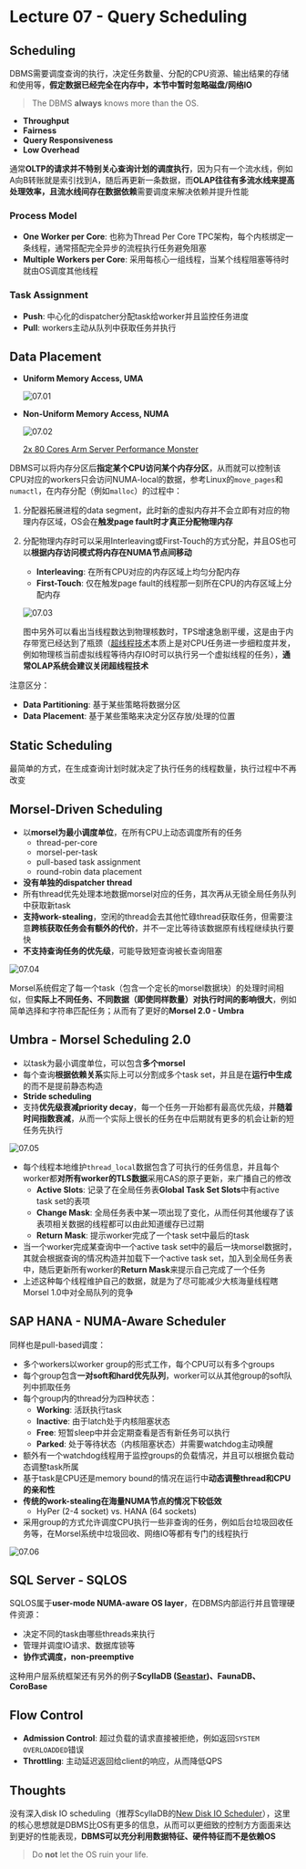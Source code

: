 # Lecture 07 - Query Scheduling

## Scheduling

DBMS需要调度查询的执行，决定任务数量、分配的CPU资源、输出结果的存储和使用等，**假定数据已经完全在内存中，本节中暂时忽略磁盘/网络IO**

> The DBMS **always** knows more than the OS.

- **Throughput**
- **Fairness**
- **Query Responsiveness**
- **Low Overhead**

通常**OLTP的请求并不特别关心查询计划的调度执行**，因为只有一个流水线，例如A向B转账就是索引找到A，随后再更新一条数据，而**OLAP往往有多流水线来提高处理效率，且流水线间存在数据依赖**需要调度来解决依赖并提升性能

### Process Model

- **One Worker per Core**: 也称为Thread Per Core TPC架构，每个内核绑定一条线程，通常搭配完全异步的流程执行任务避免阻塞
- **Multiple Workers per Core**: 采用每核心一组线程，当某个线程阻塞等待时就由OS调度其他线程

### Task Assignment

- **Push**: 中心化的dispatcher分配task给worker并且监控任务进度
- **Pull**: workers主动从队列中获取任务并执行

## Data Placement

- **Uniform Memory Access, UMA**

  ![07.01](images/07.01.png)

- **Non-Uniform Memory Access, NUMA**

  ![07.02](images/07.02.png)

  [2x 80 Cores Arm Server Performance Monster](https://www.anandtech.com/show/16315/the-ampere-altra-review/3)

DBMS可以将内存分区后**指定某个CPU访问某个内存分区**，从而就可以控制该CPU对应的workers只会访问NUMA-local的数据，参考Linux的`move_pages`和`numactl`，在内存分配（例如`malloc`）的过程中：

1. 分配器拓展进程的data segment，此时新的虚拟内存并不会立即有对应的物理内存区域，OS会在**触发page fault时才真正分配物理内存**
2. 分配物理内存时可以采用Interleaving或First-Touch的方式分配，并且OS也可以**根据内存访问模式将内存在NUMA节点间移动**
   - **Interleaving**: 在所有CPU对应的内存区域上均匀分配内存
   - **First-Touch**: 仅在触发page fault的线程那一刻所在CPU的内存区域上分配内存

   ![07.03](images/07.03.png)

   图中另外可以看出当线程数达到物理核数时，TPS增速急剧平缓，这是由于内存带宽已经达到了瓶颈（[超线程技术](https://en.wikipedia.org/wiki/Hyper-threading)本质上是对CPU任务进一步细粒度并发，例如物理核当前虚拟线程等待内存IO时可以执行另一个虚拟线程的任务），**通常OLAP系统会建议关闭超线程技术**

注意区分：

- **Data Partitioning**: 基于某些策略将数据分区
- **Data Placement**: 基于某些策略来决定分区存放/处理的位置

## Static Scheduling

最简单的方式，在生成查询计划时就决定了执行任务的线程数量，执行过程中不再改变

## Morsel-Driven Scheduling

- 以**morsel为最小调度单位**，在所有CPU上动态调度所有的任务
  - thread-per-core
  - morsel-per-task
  - pull-based task assignment
  - round-robin data placement
- **没有单独的dispatcher thread**
- 所有thread优先处理本地数据morsel对应的任务，其次再从无锁全局任务队列中获取新task
- **支持work-stealing**，空闲的thread会去其他忙碌thread获取任务，但需要注意**跨核获取任务会有额外的代价**，并不一定比等待该数据原有线程继续执行要快
- **不支持查询任务的优先级**，可能导致短查询被长查询阻塞

![07.04](images/07.04.gif)

Morsel系统假定了每一个task（包含一个定长的morsel数据块）的处理时间相似，但**实际上不同任务、不同数据（即使同样数量）对执行时间的影响很大**，例如简单选择和字符串匹配任务；从而有了更好的**Morsel 2.0 - Umbra**

## Umbra - Morsel Scheduling 2.0

- 以task为最小调度单位，可以包含**多个morsel**
- 每个查询**根据依赖关系**实际上可以分割成多个task set，并且是在**运行中生成**的而不是提前静态构造
- **Stride scheduling**
- 支持**优先级衰减priority decay**，每一个任务一开始都有最高优先级，并**随着时间指数衰减**，从而一个实际上很长的任务在中后期就有更多的机会让新的短任务先执行

![07.05](images/07.05.gif)

- 每个线程本地维护`thread_local`数据包含了可执行的任务信息，并且每个worker都**对所有worker的TLS数据**采用CAS的原子更新，来广播自己的修改
  - **Active Slots**: 记录了在全局任务表**Global Task Set Slots**中有active task set的表项
  - **Change Mask**: 全局任务表中某一项出现了变化，从而任何其他缓存了该表项相关数据的线程都可以由此知道缓存已过期
  - **Return Mask**: 提示worker完成了一个task set中最后的task
- 当一个worker完成某查询中一个active task set中的最后一块morsel数据时，其就会根据查询的情况构造并加载下一个active task set，加入到全局任务表中，随后更新所有worker的**Return Mask**来提示自己完成了一个任务
- 上述这种每个线程维护自己的数据，就是为了尽可能减少大核海量线程瞎Morsel 1.0中对全局队列的竞争

## SAP HANA - NUMA-Aware Scheduler

同样也是pull-based调度：

- 多个workers以worker group的形式工作，每个CPU可以有多个groups
- 每个group包含**一对soft和hard优先队列**，worker可以从其他group的soft队列中抓取任务
- 每个group内的thread分为四种状态：
  - **Working**: 活跃执行task
  - **Inactive**: 由于latch处于内核阻塞状态
  - **Free**: 短暂sleep中并会定期查看是否有新任务可以执行
  - **Parked**: 处于等待状态（内核阻塞状态）并需要watchdog主动唤醒
- 额外有一个watchdog线程用于监控groups的负载情况，并且可以根据负载动态调整task所属
- 基于task是CPU还是memory bound的情况在运行中**动态调整thread和CPU的亲和性**
- **传统的work-stealing在海量NUMA节点的情况下较低效**
  - HyPer (2-4 socket) vs. HANA (64 sockets)
- 采用group的方式允许调度CPU执行一些非查询的任务，例如后台垃圾回收任务等，在Morsel系统中垃圾回收、网络IO等都有专门的线程执行

![07.06](images/07.06.gif)

## SQL Server - SQLOS

SQLOS属于**user-mode NUMA-aware OS layer**，在DBMS内部运行并且管理硬件资源：

- 决定不同的task由哪些threads来执行
- 管理并调度IO请求、数据库锁等
- **协作式调度，non-preemptive**

这种用户层系统框架还有另外的例子**ScyllaDB ([Seastar](https://github.com/scylladb/seastar))、FaunaDB、CoroBase**

## Flow Control

- **Admission Control**: 超过负载的请求直接被拒绝，例如返回`SYSTEM OVERLOADDED`错误
- **Throttling**: 主动延迟返回给client的响应，从而降低QPS

## Thoughts

没有深入disk IO scheduling（推荐ScyllaDB的[New Disk IO Scheduler](../seastar/New_Disk_IO_Scheduler_For_RW.md)），这里的核心思想就是DBMS比OS有更多的信息，从而可以更细致的控制方方面面来达到更好的性能表现，**DBMS可以充分利用数据特征、硬件特征而不是依赖OS**

> Do **not** let the OS ruin your life.
